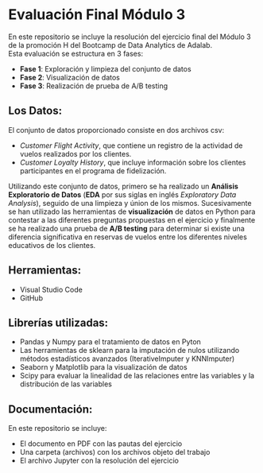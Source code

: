 # Evaluación Final Módulo 3

En este repositorio se incluye la resolución del ejercicio final del Módulo 3 de la promoción H del Bootcamp de Data Analytics de Adalab.  
Esta evaluación se estructura en 3 fases:

- __Fase 1__: Exploración y limpieza del conjunto de datos
- __Fase 2__: Visualización de datos
- __Fase 3__: Realización de prueba de A/B testing

## Los Datos:

El conjunto de datos proporcionado consiste en dos archivos csv:

- _Customer Flight Activity_, que contiene un registro de la actividad de vuelos realizados por los clientes. 
- _Customer Loyalty History_, que incluye información sobre los clientes participantes en el programa de fidelización.

Utilizando este conjunto de datos, primero se ha realizado un __Análisis Exploratorio de Datos__ (__EDA__ por sus siglas en inglés _Exploratory Data Analysis_), seguido de una limpieza y únion de los mismos. Sucesivamente se han utilizado las herramientas de __visualización__ de datos en Python para contestar a las diferentes preguntas propuestas en el ejercicio y finalmente se ha realizado una prueba de __A/B testing__ para determinar si existe una diferencia significativa en reservas de vuelos entre los diferentes niveles educativos de los clientes.

## Herramientas:

- Visual Studio Code
- GitHub
  
## Librerías utilizadas:

- Pandas y Numpy para el tratamiento de datos en Pyton
- Las herramientas de sklearn para la imputación de nulos utilizando métodos estadísticos avanzados (IterativeImputer y KNNImputer)
- Seaborn y Matplotlib para la visualización de datos
- Scipy para evaluar la linealidad de las relaciones entre las variables y la distribución de las variables

## Documentación:
En este repositorio se incluye:
- El documento en PDF con las pautas del ejercicio
- Una carpeta (archivos) con los archivos objeto del trabajo
- El archivo Jupyter con la resolución del ejercicio

